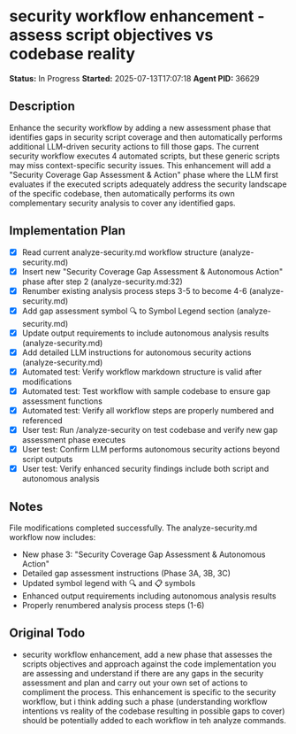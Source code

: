 # security workflow enhancement - assess script objectives vs codebase reality

**Status:** In Progress
**Started:** 2025-07-13T17:07:18
**Agent PID:** 36629

## Description
Enhance the security workflow by adding a new assessment phase that identifies gaps in security script coverage and then automatically performs additional LLM-driven security actions to fill those gaps. The current security workflow executes 4 automated scripts, but these generic scripts may miss context-specific security issues. This enhancement will add a "Security Coverage Gap Assessment & Action" phase where the LLM first evaluates if the executed scripts adequately address the security landscape of the specific codebase, then automatically performs its own complementary security analysis to cover any identified gaps.

## Implementation Plan
- [x] Read current analyze-security.md workflow structure (analyze-security.md)
- [x] Insert new "Security Coverage Gap Assessment & Autonomous Action" phase after step 2 (analyze-security.md:32)
- [x] Renumber existing analysis process steps 3-5 to become 4-6 (analyze-security.md)
- [x] Add gap assessment symbol 🔍 to Symbol Legend section (analyze-security.md)
- [x] Update output requirements to include autonomous analysis results (analyze-security.md)
- [x] Add detailed LLM instructions for autonomous security actions (analyze-security.md)
- [x] Automated test: Verify workflow markdown structure is valid after modifications
- [x] Automated test: Test workflow with sample codebase to ensure gap assessment functions
- [x] Automated test: Verify all workflow steps are properly numbered and referenced
- [x] User test: Run /analyze-security on test codebase and verify new gap assessment phase executes
- [x] User test: Confirm LLM performs autonomous security actions beyond script outputs  
- [x] User test: Verify enhanced security findings include both script and autonomous analysis

## Notes
File modifications completed successfully. The analyze-security.md workflow now includes:
- New phase 3: "Security Coverage Gap Assessment & Autonomous Action"
- Detailed gap assessment instructions (Phase 3A, 3B, 3C)
- Updated symbol legend with 🔍 and 📋 symbols
- Enhanced output requirements including autonomous analysis results
- Properly renumbered analysis process steps (1-6)

## Original Todo
- security workflow enhancement, add a new phase that assesses the scripts objectives and approach against the code implementation you are assessing and understand if there are any gaps in the security assessment and plan and carry out your own set of actions to compliment the process. This enhancement is specific to the security workflow, but i think adding such a phase (understanding workflow intentions vs reality of the codebase resulting in possible gaps to cover) should be potentially added to each workflow in teh analyze commands.